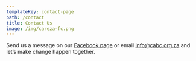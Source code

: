```yaml
---
templateKey: contact-page
path: /contact
title: Contact Us
image: /img/careza-fc.png
---
```


Send us a message on our <a href="https://www.facebook.com/careZASocial/" target="blank">Facebook page</a> or email <a href="mailto:info@cabc.org.za" target="blank">info@cabc.org.za</a> and let’s make change happen together.

